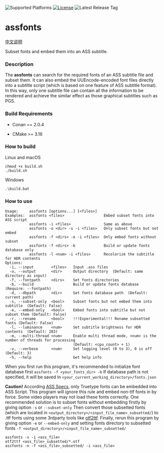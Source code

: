 ![Supported Platforms](https://img.shields.io/badge/platform-Windows%20%7C%20macOS%20%7C%20Linux-blue.svg)
[![License](https://img.shields.io/github/license/wyzdwdz/assfonts)](https://github.com/wyzdwdz/assfonts/blob/main/LICENSE)
![Latest Release Tag](https://img.shields.io/github/tag/wyzdwdz/assfonts.svg)

# assfonts

[中文说明](https://bbs.acgrip.com/thread-9897-1-1.html)

Subset fonts and embed them into an ASS subtitle.

### Description

The **assfonts** can search for the required fonts of an ASS subtitle file and subset them. 
It can also embed the UUEncode-encoded font files directly into a subtitle script (which is
based on one feature of ASS subtitle format). In this way, only one subtitle file can contain
all the information to be rendered and achieve the similar effect as those graphical subtitles
such as PGS.

### Build Requirements

- Conan == 2.0.4

- CMake >= 3.16

### How to build

Linux and macOS

```
chmod +x build.sh
./build.sh
```

Windows

```
.\build.bat
```

### How to use

```
Usage:     assfonts [options...] [<files>]
Examples:  assfonts <files>                  Embed subset fonts into ASS script
           assfonts -i <files>               Same as above
           assfonts -o <dir> -s -i <files>   Only subset fonts but not embed
           assfonts -f <dirs> -e -i <files>  Only embed fonts without subset
           assfonts -f <dirs> -b             Build or update fonts database only
           assfonts -l <num> -i <files>      Recolorize the subtitle for HDR contents
Options:
  -i, --input        <files>   Input .ass files
  -o, --output       <dir>     Output directory  (Default: same directory as input)
  -f, --fontpath     <dirs>    Set fonts directories
  -b, --build                  Build or update fonts database  (Require: --fontpath)
  -d, --dbpath       <dir>     Set fonts database path  (Default: current path)
  -s, --subset-only  <bool>    Subset fonts but not embed them into subtitle  (Default: False)
  -e, --embed-only   <bool>    Embed fonts into subtitle but not subset them (Default: False)
  -r, --rename       <bool>    !!!Experimental!!! Rename subsetted fonts (Default: False)
  -l, --luminance    <num>     Set subtitle brightness for HDR contents  (Default: 203)
  -m, --multi-thread <num>     Enable multi thread mode, <num> is the number of threads for processing
                               (Default: <cpu_count> + 1)
  -v, --verbose      <num>     Set logging level (0 to 3), 0 is off  (Default: 3)
  -h, --help                   Get help info
 ```
 
 When you first run this program, it's recommended to initialize font database first `assfonts -f <your_fonts_dir> -b` 
 If database path is not specified, it will be saved in `<your_current_working_directory>/fonts.json`
 
 **Caution!** According [ASS Specs](http://moodub.free.fr/video/ass-specs.doc), only Truetype fonts can be embedded into ASS Script. 
 This program will ignore this rule and embed non-ttf fonts in by force. Some video players may not load these fonts correctly.
 One recommended solution is to subset fonts without embedding firstly by giving option `-s` or `--subset-only` Then convert those
 subsetted fonts (which are located in `<output_directory>/<input_file_name>_subsetted/`) to .ttf fonts using some 3rdparty tools like
 [otf2ttf](https://github.com/shimarulin/otf2ttf). Finally, rerun this program by giving option `-e` or `--embed-only` and setting
 fonts directory to subsetted fonts `-f <output_directory>/<input_file_name>_subsetted/`
 
 ```
 assfonts -s -i <ass_file>
 otf2ttf <ass_file>_subsetted/*.otf
 assfonts -n -f <ass_file>_subsetted/ -i <ass_file>
 ```
